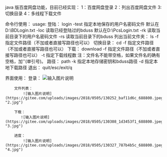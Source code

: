 java 版百度网盘功能，目前已经实现： 
	1：百度网盘登录 
	2：列出百度网盘文件 
	3:切换目录 
	4：多线程下载文件

命令行使用：
	usage:
	登陆： 
		login 
			-test 指定本地保存的用户名密码文件  默认在D:\BDLogin.txt
			-loc 读取已经登陆过的bduss 默认在D:\PcsLogin.txt
			-rk 读取当前目录下的用户名密码文件
			-rs 读取当前目录下的bduss
	列出当前文件夹：
		ls
			-f 指定文件路径（不加或者直接写路径也可以）
	切换目录：
		cd 
			-f 指定文件路径（不加或者直接写路径也可以）
	下载：
		download
			-f 指定文件路径（不加或者直接写路径也可以）
			-t 指定下载线程数
		注：文件名不能带空格，如果文件名的确有空格，加''(单引号)。
	路径：
		path
			-k 指定本地存储密钥和bduss路径
			-d 指定本地下载路径
	退出：
		quit/esc/exit/q
			
界面使用：
        登录：
            ![输入图片说明](https://gitee.com/uploads/images/2018/0505/125537_c413b9cb_688800.jpeg "1.jpg")

        文件列表：
            ![输入图片说明](https://gitee.com/uploads/images/2018/0505/130252_baf11d6c_688800.jpeg "2.jpg")
        
        下载：
           ![输入图片说明](https://gitee.com/uploads/images/2018/0505/130308_1d3453f1_688800.jpeg "3.jpg")      
        
        进度：
            ![输入图片说明](https://gitee.com/uploads/images/2018/0505/130327_787b4b5c_688800.jpeg "4.jpg")